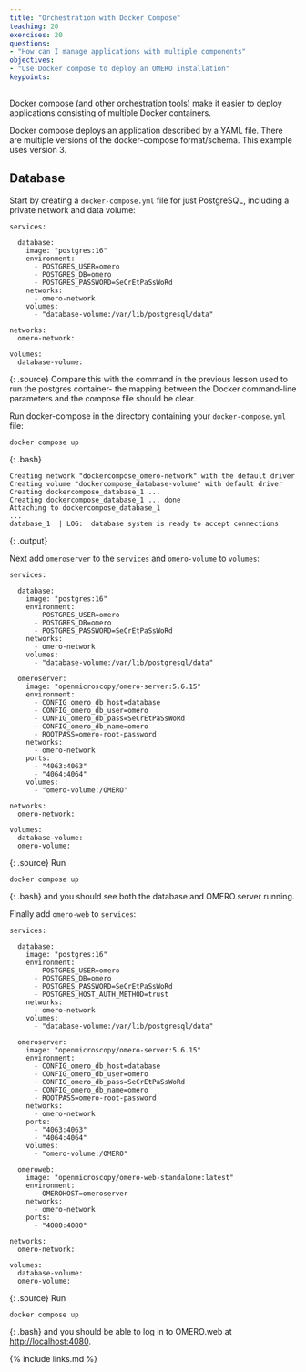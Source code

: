 ```yaml
---
title: "Orchestration with Docker Compose"
teaching: 20
exercises: 20
questions:
- "How can I manage applications with multiple components"
objectives:
- "Use Docker compose to deploy an OMERO installation"
keypoints:
---
```


Docker compose (and other orchestration tools) make it easier to deploy applications consisting of multiple Docker containers.

Docker compose deploys an application described by a YAML file. There are multiple versions of the docker-compose format/schema. This example uses version 3.


## Database

Start by creating a `docker-compose.yml` file for just PostgreSQL, including a private network and data volume:
~~~
services:

  database:
    image: "postgres:16"
    environment:
      - POSTGRES_USER=omero
      - POSTGRES_DB=omero
      - POSTGRES_PASSWORD=SeCrEtPaSsWoRd
    networks:
      - omero-network
    volumes:
      - "database-volume:/var/lib/postgresql/data"

networks:
  omero-network:

volumes:
  database-volume:
~~~
{: .source}
Compare this with the command in the previous lesson used to run the postgres container- the mapping between the Docker command-line parameters and the compose file should be clear.

Run docker-compose in the directory containing your `docker-compose.yml` file:
~~~
docker compose up
~~~
{: .bash}
~~~
Creating network "dockercompose_omero-network" with the default driver
Creating volume "dockercompose_database-volume" with default driver
Creating dockercompose_database_1 ...
Creating dockercompose_database_1 ... done
Attaching to dockercompose_database_1
...
database_1  | LOG:  database system is ready to accept connections
~~~
{: .output}

Next add `omeroserver` to the `services` and `omero-volume` to `volumes`:
~~~
services:

  database:
    image: "postgres:16"
    environment:
      - POSTGRES_USER=omero
      - POSTGRES_DB=omero
      - POSTGRES_PASSWORD=SeCrEtPaSsWoRd
    networks:
      - omero-network
    volumes:
      - "database-volume:/var/lib/postgresql/data"

  omeroserver:
    image: "openmicroscopy/omero-server:5.6.15"
    environment:
      - CONFIG_omero_db_host=database
      - CONFIG_omero_db_user=omero
      - CONFIG_omero_db_pass=SeCrEtPaSsWoRd
      - CONFIG_omero_db_name=omero
      - ROOTPASS=omero-root-password
    networks:
      - omero-network
    ports:
      - "4063:4063"
      - "4064:4064"
    volumes:
      - "omero-volume:/OMERO"

networks:
  omero-network:

volumes:
  database-volume:
  omero-volume:
~~~
{: .source}
Run
~~~
docker compose up
~~~
{: .bash}
and you should see both the database and OMERO.server running.

Finally add `omero-web` to `services`:
~~~
services:

  database:
    image: "postgres:16"
    environment:
      - POSTGRES_USER=omero
      - POSTGRES_DB=omero
      - POSTGRES_PASSWORD=SeCrEtPaSsWoRd
      - POSTGRES_HOST_AUTH_METHOD=trust
    networks:
      - omero-network
    volumes:
      - "database-volume:/var/lib/postgresql/data"

  omeroserver:
    image: "openmicroscopy/omero-server:5.6.15"
    environment:
      - CONFIG_omero_db_host=database
      - CONFIG_omero_db_user=omero
      - CONFIG_omero_db_pass=SeCrEtPaSsWoRd
      - CONFIG_omero_db_name=omero
      - ROOTPASS=omero-root-password
    networks:
      - omero-network
    ports:
      - "4063:4063"
      - "4064:4064"
    volumes:
      - "omero-volume:/OMERO"

  omeroweb:
    image: "openmicroscopy/omero-web-standalone:latest"
    environment:
      - OMEROHOST=omeroserver
    networks:
      - omero-network
    ports:
      - "4080:4080"

networks:
  omero-network:

volumes:
  database-volume:
  omero-volume:
~~~
{: .source}
Run
~~~
docker compose up
~~~
{: .bash}
and you should be able to log in to OMERO.web at [http://localhost:4080](http://localhost:4080).


{% include links.md %}
